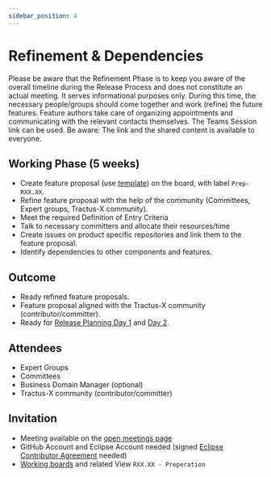 ```yaml
---
sidebar_position: 4
---
```


# Refinement & Dependencies

Please be aware that the Refinement Phase is to keep you aware of the overall timeline during the Release Process and does not constitute an actual meeting. It serves informational purposes only. During this time, the necessary people/groups should come together and work (refine) the future features. Feature authors take care of organizing appointments and communicating with the relevant contacts themselves. The Teams Session link can be used. Be aware: The link and the shared content is available to everyone.

## Working Phase (5 weeks)

- Create feature proposal (use [template](https://github.com/eclipse-tractusx/sig-release/issues/new?assignees=&labels=&projects=&template=1_feature_template.md)) on the board, with label `Prep-RXX.XX`.
- Refine feature proposal with the help of the community (Committees, Expert groups, Tractus-X community).
- Meet the required Definition of Entry Criteria
- Talk to necessary committers and allocate their resources/time
- Create issues on product specific repositories and link them to the feature proposal.
- Identify dependencies to other components and features.

## Outcome

- Ready refined feature proposals.
- Feature proposal aligned with the Tractus-X community (contributor/committer).
- Ready for [Release Planning Day 1](release-planning-day-1.md) and [Day 2](release-planning-day-2.md).

## Attendees

- Expert Groups
- Committees
- Business Domain Manager (optional)
- Tractus-X community (contributor/committer)

## Invitation

- Meeting available on the [open meetings page](https://eclipse-tractusx.github.io/community/open-meetings/#one-time-meetings)
- GitHub Account and Eclipse Account needed (signed [Eclipse Contributor Agreement](https://eclipse-tractusx.github.io/docs/getting-started) needed)
- [Working boards](https://github.com/orgs/eclipse-tractusx/projects/26) and related View `RXX.XX - Preperation`

